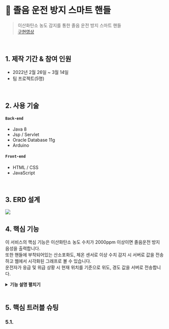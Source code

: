 # :pushpin: 졸음 운전 방지 스마트 핸들
>이산화탄소 농도 감지를 통한 졸음 운전 방지 스마트 핸들  
>[구현영상](https://youtu.be/GPuEISN3gjA) 

</br>

## 1. 제작 기간 & 참여 인원
- 2022년 2월 26일 ~ 3월 14일
- 팀 프로젝트(5명)

</br>

## 2. 사용 기술
#### `Back-end`
  - Java 8
  - Jsp / Servlet
  - Oracle Database 11g
  - Arduino
#### `Front-end`
  - HTML / CSS
  - JavaScript

</br>

## 3. ERD 설계
![](https://user-images.githubusercontent.com/90882199/159430575-1eede29c-4d17-462f-a311-f52c36ad54e8.png)


## 4. 핵심 기능
이 서비스의 핵심 기능은 이산화탄소 농도 수치가 2000ppm 이상이면 졸음운전 방지 음성을 출력합니다.  
또한 핸들에 부착되어있는 산소포화도, 체온 센서로 이상 수치 감지 시 서버로 값을 전송하고 웹에서 시각화된 그래프로 볼 수 있습니다.  
운전자가 응급 및 위급 상황 시 현재 위치를 기준으로 위도, 경도 값을 서버로 전송합니다.  

<details>
<summary><b>기능 설명 펼치기</b></summary>
<div markdown="1">

### 4.1. 전체 흐름
![]()

</div>
</details>

</br>

## 5. 핵심 트러블 슈팅
### 5.1. 
